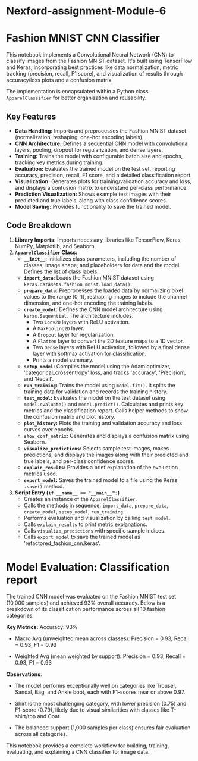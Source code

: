 # Nexford-assignment-Module-6
# Fashion MNIST CNN Classifier

This notebook implements a Convolutional Neural Network (CNN) to classify images from the Fashion MNIST dataset. It's built using TensorFlow and Keras, incorporating best practices like data normalization, metric tracking (precision, recall, F1 score), and visualization of results through accuracy/loss plots and a confusion matrix.

The implementation is encapsulated within a Python class `ApparelClassifier` for better organization and reusability.

## Key Features

- **Data Handling:** Imports and preprocesses the Fashion MNIST dataset (normalization, reshaping, one-hot encoding labels).
- **CNN Architecture:** Defines a sequential CNN model with convolutional layers, pooling, dropout for regularization, and dense layers.
- **Training:** Trains the model with configurable batch size and epochs, tracking key metrics during training.
- **Evaluation:** Evaluates the trained model on the test set, reporting accuracy, precision, recall, F1 score, and a detailed classification report.
- **Visualization:** Generates plots for training/validation accuracy and loss, and displays a confusion matrix to understand per-class performance.
- **Prediction Visualization:** Shows example test images with their predicted and true labels, along with class confidence scores.
- **Model Saving:** Provides functionality to save the trained model.

## Code Breakdown

1.  **Library Imports:** Imports necessary libraries like TensorFlow, Keras, NumPy, Matplotlib, and Seaborn.
2.  **`ApparelClassifier` Class:**
    *   **`__init__`:** Initializes class parameters, including the number of classes, image shape, and placeholders for data and the model. Defines the list of class labels.
    *   **`import_data`:** Loads the Fashion MNIST dataset using `keras.datasets.fashion_mnist.load_data()`.
    *   **`prepare_data`:** Preprocesses the loaded data by normalizing pixel values to the range [0, 1], reshaping images to include the channel dimension, and one-hot encoding the training labels.
    *   **`create_model`:** Defines the CNN model architecture using `keras.Sequential`. The architecture includes:
        *   Two `Conv2D` layers with ReLU activation.
        *   A `MaxPooling2D` layer.
        *   A `Dropout` layer for regularization.
        *   A `Flatten` layer to convert the 2D feature maps to a 1D vector.
        *   Two `Dense` layers with ReLU activation, followed by a final dense layer with softmax activation for classification.
        *   Prints a model summary.
    *   **`setup_model`:** Compiles the model using the Adam optimizer, 'categorical_crossentropy' loss, and tracks 'accuracy', 'Precision', and 'Recall'.
    *   **`run_training`:** Trains the model using `model.fit()`. It splits the training data for validation and records the training history.
    *   **`test_model`:** Evaluates the model on the test dataset using `model.evaluate()` and `model.predict()`. Calculates and prints key metrics and the classification report. Calls helper methods to show the confusion matrix and plot history.
    *   **`plot_history`:** Plots the training and validation accuracy and loss curves over epochs.
    *   **`show_conf_matrix`:** Generates and displays a confusion matrix using Seaborn.
    *   **`visualize_predictions`:** Selects sample test images, makes predictions, and displays the images along with their predicted and true labels, and per-class confidence scores.
    *   **`explain_results`:** Provides a brief explanation of the evaluation metrics used.
    *   **`export_model`:** Saves the trained model to a file using the Keras `.save()` method.
3.  **Script Entry (`if __name__ == "__main__":`)**
    *   Creates an instance of the `ApparelClassifier`.
    *   Calls the methods in sequence: `import_data`, `prepare_data`, `create_model`, `setup_model`, `run_training`.
    *   Performs evaluation and visualization by calling `test_model`.
    *   Calls `explain_results` to print metric explanations.
    *   Calls `visualize_predictions` with specific sample indices.
    *   Calls `export_model` to save the trained model as 'refactored\_fashion\_cnn.keras'.
  
# Model Evaluation: Classification report
The trained CNN model was evaluated on the Fashion MNIST test set (10,000 samples) and achieved 93% overall accuracy. Below is a breakdown of its classification performance across all 10 fashion categories:

 **Key Metrics:**
Accuracy: 93%

* Macro Avg (unweighted mean across classes): Precision = 0.93, Recall = 0.93, F1 = 0.93

* Weighted Avg (mean weighted by support): Precision = 0.93, Recall = 0.93, F1 = 0.93

**Observations**:
* The model performs exceptionally well on categories like Trouser, Sandal, Bag, and Ankle boot, each with F1-scores near or above 0.97.

* Shirt is the most challenging category, with lower precision (0.75) and F1-score (0.79), likely due to visual similarities with classes like T-shirt/top and Coat.

* The balanced support (1,000 samples per class) ensures fair evaluation across all categories.



This notebook provides a complete workflow for building, training, evaluating, and explaining a CNN classifier for image data.
